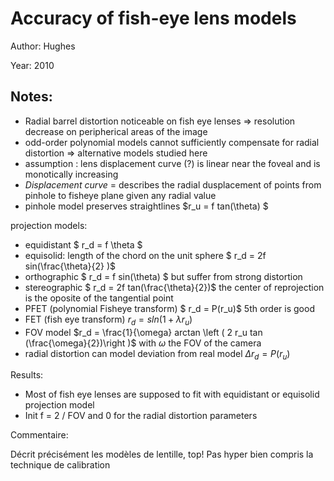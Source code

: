 # Accuracy of fish-eye lens models

Author: Hughes

Year: 2010

Notes:
---
* Radial barrel distortion noticeable on fish eye lenses => resolution decrease on peripherical areas of the image 
* odd-order polynomial models cannot sufficiently compensate for radial distortion => alternative models studied here
* assumption : lens displacement curve (?) is linear near the foveal and is monotically increasing
* *Displacement curve* = describes the radial dusplacement of points from pinhole to fisheye plane given any radial value
* pinhole model preserves straightlines $r_u = f tan(\theta) $

projection models:
* equidistant $ r_d = f \theta $
* equisolid: length of the chord on the unit sphere $ r_d = 2f sin(\frac{\theta}{2} )$
* orthographic $ r_d = f sin(\theta) $ but suffer from strong distortion 
* stereographic $ r_d = 2f tan(\frac{\theta}{2})$ the center of reprojection is the oposite of the tangential point 
* PFET (polynomial Fisheye transform) $ r_d = P(r_u)$ 5th order is good
* FET (fish eye transform) $r_d = s ln(1+\lambda r_u)$
* FOV model $r_d = \frac{1}{\omega} arctan \left ( 2 r_u tan (\frac{\omega}{2})\right )$ with $\omega$ the FOV of the camera 
* radial distortion can model deviation from real model $\Delta r_d = P(r_u)$

Results:
* Most of fish eye lenses are supposed to fit with equidistant or equisolid projection model
* Init f = 2 / FOV and 0 for the radial distortion parameters

Commentaire:

Décrit précisément les modèles de lentille, top! Pas hyper bien compris la technique de calibration